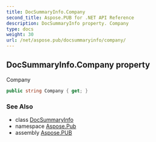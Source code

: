 ```yaml
---
title: DocSummaryInfo.Company
second_title: Aspose.PUB for .NET API Reference
description: DocSummaryInfo property. Company
type: docs
weight: 30
url: /net/aspose.pub/docsummaryinfo/company/
---
```

## DocSummaryInfo.Company property

Company

```csharp
public string Company { get; }
```

### See Also

* class [DocSummaryInfo](../)
* namespace [Aspose.Pub](../../docsummaryinfo/)
* assembly [Aspose.PUB](../../../)


